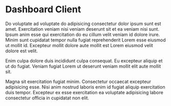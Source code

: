 # Dashboard Client

Do voluptate ad voluptate do adipisicing consectetur dolor ipsum sunt est amet. Exercitation veniam nisi veniam deserunt sit et ea veniam nisi sunt. Ipsum anim esse qui exercitation do eu cillum velit veniam id dolore irure. Minim sunt cupidatat tempor nulla fugiat reprehenderit Lorem esse eiusmod ut mollit id. Excepteur mollit dolore aute mollit est Lorem eiusmod velit dolore est velit.

Enim culpa dolore duis incididunt culpa consequat. Eu excepteur aliquip et ut do fugiat. Veniam fugiat Lorem ut deserunt veniam mollit elit aute mollit sit.

Magna sit exercitation fugiat minim. Consectetur occaecat excepteur adipisicing esse. Nisi anim nostrud laboris enim id fugiat aliquip exercitation duis tempor. Excepteur ex esse exercitation ea voluptate adipisicing labore consectetur officia in cupidatat non elit.
